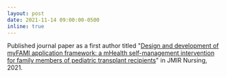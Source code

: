 ```yaml
---
layout: post
date: 2021-11-14 09:00:00-0500
inline: true
---
```


Published journal paper as a first author titled "<u>Design and development of myFAMI application framework: a mHealth self-management intervention for family members of pediatric transplant recipients</u>" in JMIR Nursing, 2021.



